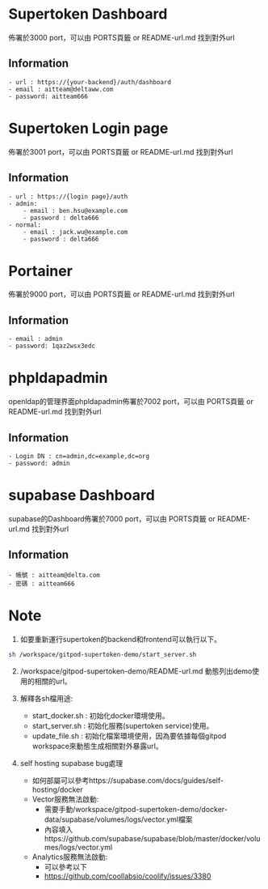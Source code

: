 # Supertoken Dashboard 
佈署於3000 port，可以由 PORTS頁籤 or README-url.md 找到對外url  
  
## Information 
    - url : https://{your-backend}/auth/dashboard  
    - email : aitteam@deltaww.com   
    - password: aitteam666  
  
# Supertoken Login page 
佈署於3001 port，可以由 PORTS頁籤 or README-url.md 找到對外url  

## Information  
    - url : https://{login page}/auth  
    - admin:
        - email : ben.hsu@example.com
        - password : delta666 
    - normal:
        - email : jack.wu@example.com
        - password : delta666
  
# Portainer
佈署於9000 port，可以由 PORTS頁籤 or README-url.md 找到對外url  

## Information  
    - email : admin  
    - password: 1qaz2wsx3edc  

# phpldapadmin
openldap的管理界面phpldapadmin佈署於7002 port，可以由 PORTS頁籤 or README-url.md 找到對外url  

## Information  
    - Login DN : cn=admin,dc=example,dc=org  
    - password: admin 

# supabase Dashboard
supabase的Dashboard佈署於7000 port，可以由 PORTS頁籤 or README-url.md 找到對外url  

## Information  
    - 帳號 : aitteam@delta.com
    - 密碼 : aitteam666 
  
# Note  
1. 如要重新運行supertoken的backend和frontend可以執行以下。  
  
```bash  
sh /workspace/gitpod-supertoken-demo/start_server.sh  
```  
2. /workspace/gitpod-supertoken-demo/README-url.md 動態列出demo使用的相關的url。  
  
3. 解釋各sh檔用途:  
    - start_docker.sh : 初始化docker環境使用。  
    - start_server.sh : 初始化服務(supertoken service)使用。  
    - update_file.sh : 初始化檔案環境使用，因為要依據每個gitpod workspace來動態生成相關對外暴露url。 

4. self hosting supabase bug處理 
    - 如何部屬可以參考https://supabase.com/docs/guides/self-hosting/docker
    - Vector服務無法啟動:
        - 需要手動/workspace/gitpod-supertoken-demo/docker-data/supabase/volumes/logs/vector.yml檔案
        - 內容填入https://github.com/supabase/supabase/blob/master/docker/volumes/logs/vector.yml
    - Analytics服務無法啟動:
        - 可以參考以下
        - https://github.com/coollabsio/coolify/issues/3380

